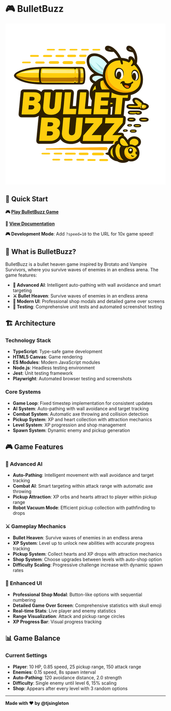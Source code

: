 # 🎮 BulletBuzz

![BulletBuzz Logo](logo.png)

## 🚀 Quick Start

**🎮 [Play BulletBuzz Game](https://tjsingleton.github.io/bulletbuzz/game/)**

**📖 [View Documentation](https://tjsingleton.github.io/bulletbuzz/)**

**🎮 Development Mode**: Add `?speed=10` to the URL for 10x game speed!

## 🎯 What is BulletBuzz?

BulletBuzz is a bullet heaven game inspired by Brotato and Vampire Survivors, where you survive waves of enemies in an endless arena. The game features:

- **🧠 Advanced AI**: Intelligent auto-pathing with wall avoidance and smart targeting
- **⚔️ Bullet Heaven**: Survive waves of enemies in an endless arena
- **🎨 Modern UI**: Professional shop modals and detailed game over screens
- **🧪 Testing**: Comprehensive unit tests and automated screenshot testing

## 🏗️ Architecture

### Technology Stack

- **TypeScript**: Type-safe game development
- **HTML5 Canvas**: Game rendering
- **ES Modules**: Modern JavaScript modules
- **Node.js**: Headless testing environment
- **Jest**: Unit testing framework
- **Playwright**: Automated browser testing and screenshots

### Core Systems

- **Game Loop**: Fixed timestep implementation for consistent updates
- **AI System**: Auto-pathing with wall avoidance and target tracking
- **Combat System**: Automatic axe throwing and collision detection
- **Pickup System**: XP and heart collection with attraction mechanics
- **Level System**: XP progression and shop management
- **Spawn System**: Dynamic enemy and pickup generation

## 🎮 Game Features

### 🧠 Advanced AI

- **Auto-Pathing**: Intelligent movement with wall avoidance and target tracking
- **Combat AI**: Smart targeting within attack range with automatic axe throwing
- **Pickup Attraction**: XP orbs and hearts attract to player within pickup range
- **Robot Vacuum Mode**: Efficient pickup collection with pathfinding to drops

### ⚔️ Gameplay Mechanics

- **Bullet Heaven**: Survive waves of enemies in an endless arena
- **XP System**: Level up to unlock new abilities with accurate progress tracking
- **Pickup System**: Collect hearts and XP drops with attraction mechanics
- **Shop System**: Choose upgrades between levels with auto-shop option
- **Difficulty Scaling**: Progressive challenge increase with dynamic spawn rates

### 🎨 Enhanced UI

- **Professional Shop Modal**: Button-like options with sequential numbering
- **Detailed Game Over Screen**: Comprehensive statistics with skull emoji
- **Real-time Stats**: Live player and enemy statistics
- **Range Visualization**: Attack and pickup range circles
- **XP Progress Bar**: Visual progress tracking

## 📊 Game Balance

### Current Settings

- **Player**: 10 HP, 0.85 speed, 25 pickup range, 150 attack range
- **Enemies**: 0.15 speed, 8s spawn interval
- **Auto-Pathing**: 120 avoidance distance, 2.0 strength
- **Difficulty**: Single enemy until level 6, 15% scaling
- **Shop**: Appears after every level with 3 random options

---

**Made with ❤️ by @tjsingleton** 